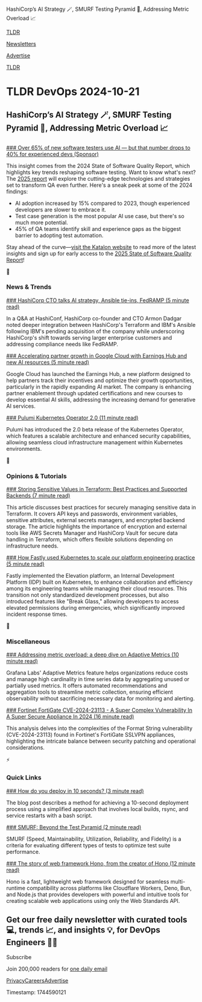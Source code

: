 HashiCorp’s AI Strategy 🪄, SMURF Testing Pyramid 🔺, Addressing Metric Overload 📈

[TLDR](/)

[Newsletters](/newsletters)

[Advertise](https://advertise.tldr.tech/)

[TLDR](/)

# TLDR DevOps 2024-10-21

## HashiCorp’s AI Strategy 🪄, SMURF Testing Pyramid 🔺, Addressing Metric Overload 📈

### 

[### Over 65% of new software testers use AI — but that number drops to 40% for experienced devs (Sponsor)](https://katalon.com/reports/state-quality-2025?utm_medium=newsletter&amp;utm_source=tldr-devops&amp;utm_campaign=20241018)

This insight comes from the 2024 State of Software Quality Report, which highlights key trends reshaping software testing. Want to know what's next? The [2025 report](https://katalon.com/reports/state-quality-2025?utm_medium=newsletter&utm_source=tldr-devops&utm_campaign=20241018) will explore the cutting-edge technologies and strategies set to transform QA even further. Here's a sneak peek at some of the 2024 findings:

* AI adoption increased by 15% compared to 2023, though experienced developers are slower to embrace it.
* Test case generation is the most popular AI use case, but there's so much more potential.
* 45% of QA teams identify skill and experience gaps as the biggest barrier to adopting test automation.

Stay ahead of the curve—[visit the Katalon website](https://katalon.com/reports/state-quality-2025?utm_medium=newsletter&utm_source=tldr-devops&utm_campaign=20241018) to read more of the latest insights and sign up for early access to the [2025 State of Software Quality Report](https://katalon.com/reports/state-quality-2025?utm_medium=newsletter&utm_source=tldr-devops&utm_campaign=20241018)!

📱

### News & Trends

[### HashiCorp CTO talks AI strategy, Ansible tie-ins, FedRAMP (5 minute read)](https://www.techtarget.com/searchitoperations/news/366613921/HashiCorp-CTO-talks-AI-strategy-Ansible-tie-ins-FedRAMP?utm_source=tldrdevops)

In a Q&A at HashiConf, HashiCorp co-founder and CTO Armon Dadgar noted deeper integration between HashiCorp's Terraform and IBM's Ansible following IBM's pending acquisition of the company while underscoring HashiCorp's shift towards serving larger enterprise customers and addressing compliance needs like FedRAMP.

[### Accelerating partner growth in Google Cloud with Earnings Hub and new AI resources (5 minute read)](https://cloud.google.com/blog/topics/partners/track-and-optimize-incentives-with-earnings-hub/?utm_source=tldrdevops)

Google Cloud has launched the Earnings Hub, a new platform designed to help partners track their incentives and optimize their growth opportunities, particularly in the rapidly expanding AI market. The company is enhancing partner enablement through updated certifications and new courses to develop essential AI skills, addressing the increasing demand for generative AI services.

[### Pulumi Kubernetes Operator 2.0 (11 minute read)](https://www.pulumi.com/blog/pulumi-kubernetes-operator-2-0/?utm_source=tldrdevops)

Pulumi has introduced the 2.0 beta release of the Kubernetes Operator, which features a scalable architecture and enhanced security capabilities, allowing seamless cloud infrastructure management within Kubernetes environments.

🚀

### Opinions & Tutorials

[### Storing Sensitive Values in Terraform: Best Practices and Supported Backends (7 minute read)](https://towardsaws.com/storing-sensitive-values-in-terraform-best-practices-and-supported-backends-6482ce8fa4de?utm_source=tldrdevops)

This article discusses best practices for securely managing sensitive data in Terraform. It covers API keys and passwords, environment variables, sensitive attributes, external secrets managers, and encrypted backend storage. The article highlights the importance of encryption and external tools like AWS Secrets Manager and HashiCorp Vault for secure data handling in Terraform, which offers flexible solutions depending on infrastructure needs.

[### How Fastly used Kubernetes to scale our platform engineering practice (5 minute read)](https://www.fastly.com/blog/how-fastly-used-kubernetes-to-scale-our-platform-engineering-practice/?utm_source=tldrdevops)

Fastly implemented the Elevation platform, an Internal Development Platform (IDP) built on Kubernetes, to enhance collaboration and efficiency among its engineering teams while managing their cloud resources. This transition not only standardized development processes, but also introduced features like "Break Glass," allowing developers to access elevated permissions during emergencies, which significantly improved incident response times.

🎁

### Miscellaneous

[### Addressing metric overload: a deep dive on Adaptive Metrics (10 minute read)](https://grafana.com/blog/2024/10/04/addressing-metric-overload-a-deep-dive-on-adaptive-metrics/?utm_source=tldrdevops)

Grafana Labs' Adaptive Metrics feature helps organizations reduce costs and manage high cardinality in time series data by aggregating unused or partially used metrics. It offers automated recommendations and aggregation tools to streamline metric collection, ensuring efficient observability without sacrificing necessary data for monitoring and alerting.

[### Fortinet FortiGate CVE-2024-23113 - A Super Complex Vulnerability In A Super Secure Appliance In 2024 (16 minute read)](https://labs.watchtowr.com/fortinet-fortigate-cve-2024-23113-a-super-complex-vulnerability-in-a-super-secure-appliance-in-2024/?utm_source=tldrdevops)

This analysis delves into the complexities of the Format String vulnerability (CVE-2024-23113) found in Fortinet's FortiGate SSLVPN appliances, highlighting the intricate balance between security patching and operational considerations.

⚡️

### Quick Links

[### How do you deploy in 10 seconds? (3 minute read)](https://paravoce.bearblog.dev/how-do-you-deploy-in-10-seconds/?utm_source=tldrdevops)

The blog post describes a method for achieving a 10-second deployment process using a simplified approach that involves local builds, rsync, and service restarts with a bash script.

[### SMURF: Beyond the Test Pyramid (2 minute read)](https://testing.googleblog.com/2024/10/smurf-beyond-test-pyramid.html?utm_source=tldrdevops)

SMURF (Speed, Maintainability, Utilization, Reliability, and Fidelity) is a criteria for evaluating different types of tests to optimize test suite performance.

[### The story of web framework Hono, from the creator of Hono (12 minute read)](https://blog.cloudflare.com/the-story-of-web-framework-hono-from-the-creator-of-hono/?utm_source=tldrdevops)

Hono is a fast, lightweight web framework designed for seamless multi-runtime compatibility across platforms like Cloudflare Workers, Deno, Bun, and Node.js that provides developers with powerful and intuitive tools for creating scalable web applications using only the Web Standards API.

## Get our free daily newsletter with curated tools 💻, trends 📈, and insights 💡, for DevOps Engineers 👨‍💻

Subscribe

Join 200,000 readers for [one daily email](/api/latest/devops)

[Privacy](/privacy)[Careers](https://jobs.ashbyhq.com/tldr.tech)[Advertise](/devops/advertise)

Timestamp: 1744590121